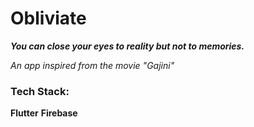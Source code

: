 # Obliviate
**_You can close your eyes to reality but not to memories._**

*An app inspired from the movie "Gajini"*


### Tech Stack: 
**Flutter**
**Firebase**






